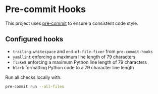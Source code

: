 # Pre-commit Hooks

This project uses [pre-commit](https://pre-commit.com/) to ensure a consistent
code style.

## Configured hooks

- `trailing-whitespace` and `end-of-file-fixer` from `pre-commit-hooks`
- `yamllint` enforcing a maximum line length of 79 characters
- `flake8` enforcing a maximum Python line length of 79 characters
- `black` formatting Python code to a 79 character line length

Run all checks locally with:

```bash
pre-commit run --all-files
```

